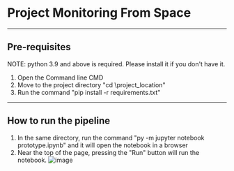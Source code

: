 # Project Monitoring From Space

---

## Pre-requisites

NOTE: python 3.9 and above is required. Please install it if you don't have it.

1. Open the Command line CMD
2. Move to the project directory "cd \project_location"
3. Run the command "pip install -r requirements.txt"

---

## How to run the pipeline

1. In the same directory, run the command "py -m jupyter notebook prototype.ipynb" and it will open the notebook in a browser
2. Near the top of the page, pressing the "Run" button will run the notebook.
![image](https://github.com/Saborni-B/Software-Engineering-Project-A/assets/54433167/261fdda7-b51a-471e-b445-1c6428233aed)
  
